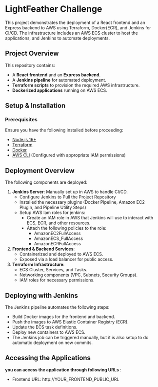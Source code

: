 # LightFeather Challenge

This project demonstrates the deployment of a React frontend and an Express backend to AWS using Terraform, Docker(ECR), and Jenkins for CI/CD. The infrastructure includes an AWS ECS cluster to host the applications, and Jenkins to automate deployments.

## **Project Overview** 

This repository contains:
- A **React frontend** and an **Express backend**.
- A **Jenkins pipeline** for automated deployment.
- **Terraform scripts** to provision the required AWS infrastructure.
- **Dockerized applications** running on AWS ECS.

## **Setup & Installation**

### **Prerequisites**
Ensure you have the following installed before proceeding:
- [Node.js 16+](https://nodejs.org/en/download/)
- [Terraform](https://developer.hashicorp.com/terraform/tutorials/aws-get-started/install-cli)
- [Docker](https://docs.docker.com/get-docker/)
- [AWS CLI](https://aws.amazon.com/cli/) (Configured with appropriate IAM permissions)

## **Deployment Overview**

The following components are deployed:
1. **Jenkins Server**: Manually set up in AWS to handle CI/CD.
    - Configure Jenkins to Pull the Project Repository
    - Installed the necessary plugins (Docker Pipeline, Amazon EC2 Plugin, and Pipeline Utility Steps)
    - Setup AWS Iam roles for jenkins:
        - Create an IAM role in AWS that Jenkins will use to interact with ECS, ECR, and other resources.
        - Attach the following policies to the role:
            - AmazonEC2FullAccess
            - AmazonECS_FullAccess
            - AmazonECRFullAccess
2. **Frontend & Backend Services**:
   - Containerized and deployed to AWS ECS.
   - Exposed via a load balancer for public access.
3. **Terraform Infrastructure**:
   - ECS Cluster, Services, and Tasks.
   - Networking components (VPC, Subnets, Security Groups).
   - IAM roles for necessary permissions.

## **Deploying with Jenkins**
The Jenkins pipeline automates the following steps:
- Build Docker images for the frontend and backend.
- Push the images to AWS Elastic Container Registry (ECR).
- Update the ECS task definitions.
- Deploy new containers to AWS ECS.
- The Jenkins job can be triggered manually, but it is also setup to do automatic deployment on new commits.

## **Accessing the Applications**
**you can access the application through following URLs** :

- Frontend URL: http://YOUR_FRONTEND_PUBLIC_URL